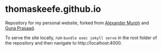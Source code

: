 # thomaskeefe.github.io
Repository for my personal website, forked from [Alexander Murph](https://sirmurphalot.github.io) and [Guna Prasaad](https://gunaprsd.github.io).

To serve the site locally, run `bundle exec jekyll serve` in the root folder of the repository and then navigate to http://localhost:4000.
